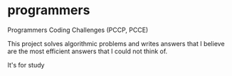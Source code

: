 # programmers

Programmers Coding Challenges (PCCP, PCCE)

This project solves algorithmic problems and writes answers that I believe are the most efficient answers that I could not think of.

It's for study

